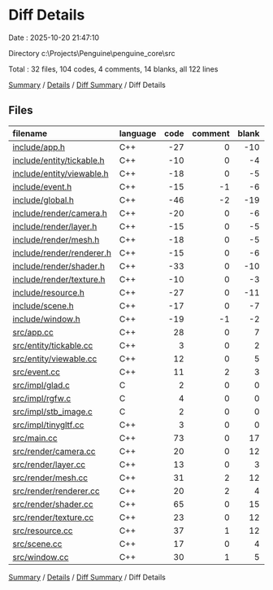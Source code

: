 # Diff Details

Date : 2025-10-20 21:47:10

Directory c:\\Projects\\Penguine\\penguine_core\\src

Total : 32 files,  104 codes, 4 comments, 14 blanks, all 122 lines

[Summary](results.md) / [Details](details.md) / [Diff Summary](diff.md) / Diff Details

## Files
| filename | language | code | comment | blank | total |
| :--- | :--- | ---: | ---: | ---: | ---: |
| [include/app.h](/include/app.h) | C++ | -27 | 0 | -10 | -37 |
| [include/entity/tickable.h](/include/entity/tickable.h) | C++ | -10 | 0 | -4 | -14 |
| [include/entity/viewable.h](/include/entity/viewable.h) | C++ | -18 | 0 | -5 | -23 |
| [include/event.h](/include/event.h) | C++ | -15 | -1 | -6 | -22 |
| [include/global.h](/include/global.h) | C++ | -46 | -2 | -19 | -67 |
| [include/render/camera.h](/include/render/camera.h) | C++ | -20 | 0 | -6 | -26 |
| [include/render/layer.h](/include/render/layer.h) | C++ | -15 | 0 | -5 | -20 |
| [include/render/mesh.h](/include/render/mesh.h) | C++ | -18 | 0 | -5 | -23 |
| [include/render/renderer.h](/include/render/renderer.h) | C++ | -15 | 0 | -6 | -21 |
| [include/render/shader.h](/include/render/shader.h) | C++ | -33 | 0 | -10 | -43 |
| [include/render/texture.h](/include/render/texture.h) | C++ | -10 | 0 | -3 | -13 |
| [include/resource.h](/include/resource.h) | C++ | -27 | 0 | -11 | -38 |
| [include/scene.h](/include/scene.h) | C++ | -17 | 0 | -7 | -24 |
| [include/window.h](/include/window.h) | C++ | -19 | -1 | -2 | -22 |
| [src/app.cc](/src/app.cc) | C++ | 28 | 0 | 7 | 35 |
| [src/entity/tickable.cc](/src/entity/tickable.cc) | C++ | 3 | 0 | 2 | 5 |
| [src/entity/viewable.cc](/src/entity/viewable.cc) | C++ | 12 | 0 | 5 | 17 |
| [src/event.cc](/src/event.cc) | C++ | 11 | 2 | 3 | 16 |
| [src/impl/glad.c](/src/impl/glad.c) | C | 2 | 0 | 0 | 2 |
| [src/impl/rgfw.c](/src/impl/rgfw.c) | C | 4 | 0 | 0 | 4 |
| [src/impl/stb\_image.c](/src/impl/stb_image.c) | C | 2 | 0 | 0 | 2 |
| [src/impl/tinygltf.cc](/src/impl/tinygltf.cc) | C++ | 3 | 0 | 0 | 3 |
| [src/main.cc](/src/main.cc) | C++ | 73 | 0 | 17 | 90 |
| [src/render/camera.cc](/src/render/camera.cc) | C++ | 20 | 0 | 12 | 32 |
| [src/render/layer.cc](/src/render/layer.cc) | C++ | 13 | 0 | 3 | 16 |
| [src/render/mesh.cc](/src/render/mesh.cc) | C++ | 31 | 2 | 12 | 45 |
| [src/render/renderer.cc](/src/render/renderer.cc) | C++ | 20 | 2 | 4 | 26 |
| [src/render/shader.cc](/src/render/shader.cc) | C++ | 65 | 0 | 15 | 80 |
| [src/render/texture.cc](/src/render/texture.cc) | C++ | 23 | 0 | 12 | 35 |
| [src/resource.cc](/src/resource.cc) | C++ | 37 | 1 | 12 | 50 |
| [src/scene.cc](/src/scene.cc) | C++ | 17 | 0 | 4 | 21 |
| [src/window.cc](/src/window.cc) | C++ | 30 | 1 | 5 | 36 |

[Summary](results.md) / [Details](details.md) / [Diff Summary](diff.md) / Diff Details